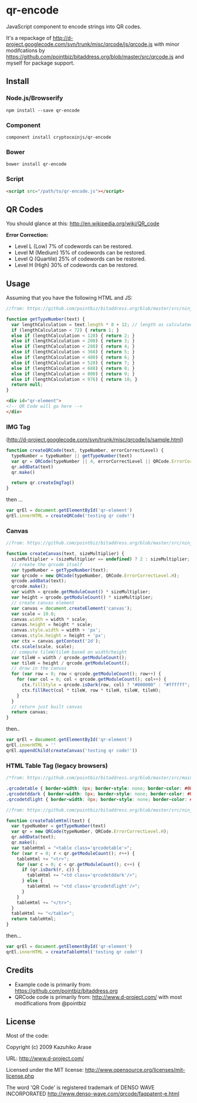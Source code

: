 qr-encode
==========

JavaScript component to encode strings into QR codes.


It's a repackage of http://d-project.googlecode.com/svn/trunk/misc/qrcode/js/qrcode.js with minor modifcations by https://github.com/pointbiz/bitaddress.org/blob/master/src/qrcode.js and myself for package support.


Install
-------

### Node.js/Browserify

    npm install --save qr-encode

### Component

    component install cryptocoinjs/qr-encode


### Bower

    bower install qr-encode


### Script

```html
<script src="/path/to/qr-encode.js"></script>
```



QR Codes
--------

You should glance at this: http://en.wikipedia.org/wiki/QR_code

**Error Correction:**

- Level L (Low) 7% of codewords can be restored.
- Level M (Medium)  15% of codewords can be restored.
- Level Q (Quartile)  25% of codewords can be restored.
- Level H (High)  30% of codewords can be restored.



Usage
-----

Assuming that you have the following HTML and JS:

```js
//from: https://github.com/pointbiz/bitaddress.org/blob/master/src/ninja.misc.js

function getTypeNumber(text) {
  var lengthCalculation = text.length * 8 + 12; // length as calculated by the QRCode
  if (lengthCalculation < 72) { return 1; }
  else if (lengthCalculation < 128) { return 2; }
  else if (lengthCalculation < 208) { return 3; }
  else if (lengthCalculation < 288) { return 4; }
  else if (lengthCalculation < 368) { return 5; }
  else if (lengthCalculation < 480) { return 6; }
  else if (lengthCalculation < 528) { return 7; }
  else if (lengthCalculation < 688) { return 8; }
  else if (lengthCalculation < 800) { return 9; }
  else if (lengthCalculation < 976) { return 10; }
  return null;
}
```

```html
<div id="qr-element">
<!-- QR Code will go here -->
</div>
```

### IMG Tag

(http://d-project.googlecode.com/svn/trunk/misc/qrcode/js/sample.html)

```js
function createQRCode(text, typeNumber, errorCorrectLevel) {
  typeNumber = typeNumber || getTypeNumber(text)
  var qr = QRCode(typeNumber || 4, errorCorrectLevel || QRCode.ErrorCorrectLevel.H)
  qr.addData(text)
  qr.make()

  return qr.createImgTag()
}
```
then ...

```js
var qrEl = document.getElementById('qr-element')
qrEl.innerHTML = createQRCode('testing qr code!')
```


### Canvas

```js
//from: https://github.com/pointbiz/bitaddress.org/blob/master/src/ninja.misc.js

function createCanvas(text, sizeMultiplier) {
  sizeMultiplier = (sizeMultiplier == undefined) ? 2 : sizeMultiplier; // default 2
  // create the qrcode itself
  var typeNumber = getTypeNumber(text);
  var qrcode = new QRCode(typeNumber, QRCode.ErrorCorrectLevel.H);
  qrcode.addData(text);
  qrcode.make();
  var width = qrcode.getModuleCount() * sizeMultiplier;
  var height = qrcode.getModuleCount() * sizeMultiplier;
  // create canvas element
  var canvas = document.createElement('canvas');
  var scale = 10.0;
  canvas.width = width * scale;
  canvas.height = height * scale;
  canvas.style.width = width + 'px';
  canvas.style.height = height + 'px';
  var ctx = canvas.getContext('2d');
  ctx.scale(scale, scale);
  // compute tileW/tileH based on width/height
  var tileW = width / qrcode.getModuleCount();
  var tileH = height / qrcode.getModuleCount();
  // draw in the canvas
  for (var row = 0; row < qrcode.getModuleCount(); row++) {
    for (var col = 0; col < qrcode.getModuleCount(); col++) {
      ctx.fillStyle = qrcode.isDark(row, col) ? "#000000" : "#ffffff";
      ctx.fillRect(col * tileW, row * tileH, tileW, tileH);
    }
  }
  // return just built canvas
  return canvas;
}
```

then..

```js
var qrEl = document.getElementById('qr-element')
qrEl.innerHTML = ''
qrEl.appendChild(createCanvas('testing qr code!'))
```



### HTML Table Tag (legacy browsers)

```css
/*from: https://github.com/pointbiz/bitaddress.org/blob/master/src/main.css*/

.qrcodetable { border-width: 0px; border-style: none; border-color: #0000ff; border-collapse: collapse; }
.qrcodetddark { border-width: 0px; border-style: none; border-color: #0000ff; border-collapse: collapse; padding: 0; margin: 0; width: 2px; height: 2px; background-color: #000000; }
.qrcodetdlight { border-width: 0px; border-style: none; border-color: #0000ff; border-collapse: collapse; padding: 0; margin: 0; width: 2px; height: 2px; background-color: #ffffff; }     
```

```js
//from: https://github.com/pointbiz/bitaddress.org/blob/master/src/ninja.misc.js

function createTableHtml(text) {
  var typeNumber = getTypeNumber(text)
  var qr = new QRCode(typeNumber, QRCode.ErrorCorrectLevel.H);
  qr.addData(text);
  qr.make();
  var tableHtml = "<table class='qrcodetable'>";
  for (var r = 0; r < qr.getModuleCount(); r++) {
    tableHtml += "<tr>";
    for (var c = 0; c < qr.getModuleCount(); c++) {
      if (qr.isDark(r, c)) {
        tableHtml += "<td class='qrcodetddark'/>";
      } else {
        tableHtml += "<td class='qrcodetdlight'/>";
      }
    }
    tableHtml += "</tr>";
  }
  tableHtml += "</table>";
  return tableHtml;
}
```

then...

```js
var qrEl = document.getElementById('qr-element')
qrEl.innerHTML = createTableHtml('testing qr code!')
```


Credits
-------

* Example code is primarily from: https://github.com/pointbiz/bitaddress.org
* QRCode code is primarily from: http://www.d-project.com/ with most modifications from @pointbiz



License
-------

Most of the code: 
 
Copyright (c) 2009 Kazuhiko Arase

URL: http://www.d-project.com/

Licensed under the MIT license:
http://www.opensource.org/licenses/mit-license.php

The word 'QR Code' is registered trademark of
DENSO WAVE INCORPORATED
http://www.denso-wave.com/qrcode/faqpatent-e.html

